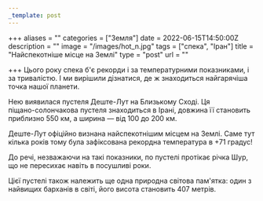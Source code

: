 ```yaml
---
_template: post
---
```



+++
aliases = ""
categories = ["Земля"]
date = 2022-06-15T14:50:00Z
description = ""
image = "/images/hot_n.jpg"
tags = ["спека", "Іран"]
title = "Найспекотніше місце на Землі"
type = "post"
url = ""

+++
Цього року спека б'є рекорди і за температурними показниками, і за тривалістю. І ми вирішили дізнатися, де ж знаходиться найгарячіша точка нашої планети.  
  
Нею виявилася пустеля Деште-Лут на Близькому Сході. Ця  
піщано-солончакова пустеля знаходиться в Ірані, довжина її становить приблизно 550 км, а ширина — від 100 до 200 км.  
  
Деште-Лут офіційно визнана найспекотнішим місцем на Землі. Саме тут кілька років тому була зафіксована рекордна температура в +71 градус!  
  
До речі, незважаючи на такі показники, по пустелі протікає річка Шур, що не пересихає навіть в посушливі роки.  
  
Цієї пустелі також належить ще одна природна світова пам'ятка: один з найвищих барханів в світі, його висота становить 407 метрів.
